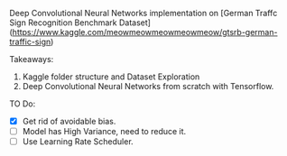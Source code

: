 Deep Convolutional Neural Networks implementation on [German Traffc Sign Recognition Benchmark Dataset] (https://www.kaggle.com/meowmeowmeowmeowmeow/gtsrb-german-traffic-sign) <br />

Takeaways: <br />
1. Kaggle folder structure and Dataset Exploration
2. Deep Convolutional Neural Networks from scratch with Tensorflow. <br />

TO Do: <br />
- [x] Get rid of avoidable bias.
-[ ] Model has High Variance, need to reduce it.
-[ ] Use Learning Rate Scheduler.